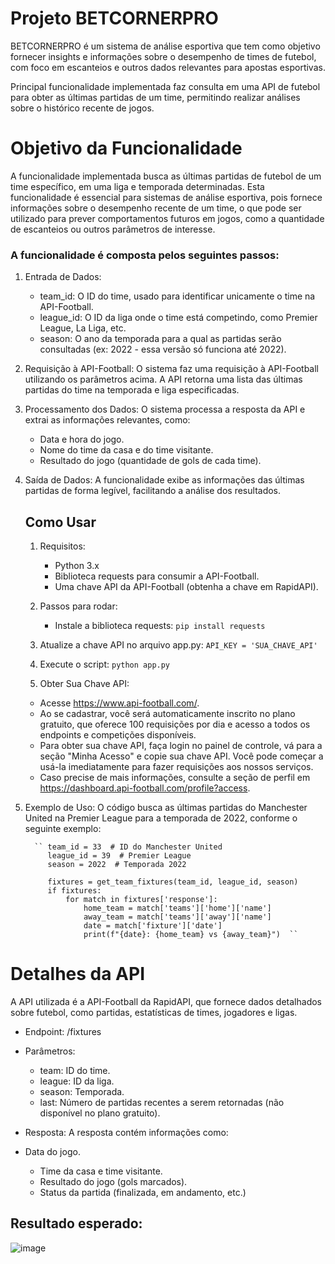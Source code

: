 # Projeto BETCORNERPRO
BETCORNERPRO é um sistema de análise esportiva que tem como objetivo fornecer insights e informações sobre o desempenho de times de futebol, com foco em escanteios e outros dados relevantes para apostas esportivas.

Principal funcionalidade implementada faz consulta em uma API de futebol para obter as últimas partidas de um time, permitindo realizar análises sobre o histórico recente de jogos.

# Objetivo da Funcionalidade
A funcionalidade implementada busca as últimas partidas de futebol de um time específico, em uma liga e temporada determinadas. Esta funcionalidade é essencial para sistemas de análise esportiva, pois fornece informações sobre o desempenho recente de um time, o que pode ser utilizado para prever comportamentos futuros em jogos, como a quantidade de escanteios ou outros parâmetros de interesse.

### A funcionalidade é composta pelos seguintes passos:

1. Entrada de Dados:

    * team_id: O ID do time, usado para identificar unicamente o time na API-Football.
    * league_id: O ID da liga onde o time está competindo, como Premier League, La Liga, etc.
    * season: O ano da temporada para a qual as partidas serão consultadas (ex: 2022 - essa versão só funciona até 2022).

2. Requisição à API-Football: O sistema faz uma requisição à API-Football utilizando os parâmetros acima. A API retorna uma lista das últimas partidas do time na temporada e liga especificadas.

3. Processamento dos Dados: O sistema processa a resposta da API e extrai as informações relevantes, como:

    * Data e hora do jogo.
    * Nome do time da casa e do time visitante.
    * Resultado do jogo (quantidade de gols de cada time).

4. Saída de Dados: A funcionalidade exibe as informações das últimas partidas de forma legível, facilitando a análise dos resultados.

    ## Como Usar
    1. Requisitos:

        * Python 3.x
        * Biblioteca requests para consumir a API-Football.
        * Uma chave API da API-Football (obtenha a chave em RapidAPI).

    2. Passos para rodar:    
        * Instale a biblioteca requests:
            ``pip install requests``

    3. Atualize a chave API no arquivo app.py:
        `` API_KEY = 'SUA_CHAVE_API' ``

    4. Execute o script:
        `` python app.py ``

    5. Obter Sua Chave API:
    * Acesse https://www.api-football.com/.
    * Ao se cadastrar, você será automaticamente inscrito no plano gratuito, que oferece 100 requisições por dia e acesso a todos os endpoints e competições disponíveis.
    * Para obter sua chave API, faça login no painel de controle, vá para a seção "Minha Acesso" e copie sua chave API. Você pode começar a usá-la imediatamente para fazer requisições aos nossos serviços.
    * Caso precise de mais informações, consulte a seção de perfil em https://dashboard.api-football.com/profile?access. 

5. Exemplo de Uso: O código busca as últimas partidas do Manchester United na Premier League para a temporada de 2022, conforme o seguinte exemplo:

         `` team_id = 33  # ID do Manchester United
            league_id = 39  # Premier League
            season = 2022  # Temporada 2022

            fixtures = get_team_fixtures(team_id, league_id, season)
            if fixtures:
                for match in fixtures['response']:
                    home_team = match['teams']['home']['name']
                    away_team = match['teams']['away']['name']
                    date = match['fixture']['date']
                    print(f"{date}: {home_team} vs {away_team}")  ``

# Detalhes da API
A API utilizada é a API-Football da RapidAPI, que fornece dados detalhados sobre futebol, como partidas, estatísticas de times, jogadores e ligas.

* Endpoint: /fixtures
* Parâmetros:

     * team: ID do time.
     * league: ID da liga.
     * season: Temporada.
     * last: Número de partidas recentes a serem retornadas (não disponível no plano gratuito).
 * Resposta: A resposta contém informações como:

* Data do jogo.
    * Time da casa e time visitante.
    * Resultado do jogo (gols marcados).
    * Status da partida (finalizada, em andamento, etc.)
## Resultado esperado:
![image](https://github.com/user-attachments/assets/5e072743-6eef-49e4-ba30-bd53c7bc45e7)
